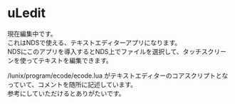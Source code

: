 # uLedit

現在編集中です。  
これはNDSで使える、テキストエディターアプリになります。  
NDSにこのアプリを導入するとNDS上でファイルを選択して、タッチスクリーンを使ってテキストを編集できます。  

/lunix/program/ecode/ecode.lua がテキストエディターのコアスクリプトとなっていて、コメントを随所に記述しています。  
参考にしていただけるとありがたいです。  
